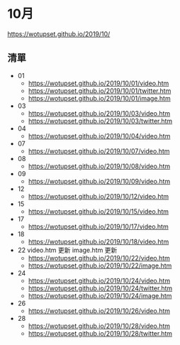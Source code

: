 # 10月
https://wotupset.github.io/2019/10/
## 清單
+ 01
  + https://wotupset.github.io/2019/10/01/video.htm 
  + https://wotupset.github.io/2019/10/01/twitter.htm  
  + https://wotupset.github.io/2019/10/01/image.htm 
+ 03
  + https://wotupset.github.io/2019/10/03/video.htm 
  + https://wotupset.github.io/2019/10/03/twitter.htm  
+ 04
  + https://wotupset.github.io/2019/10/04/video.htm 
+ 07
  + https://wotupset.github.io/2019/10/07/video.htm 
+ 08
  + https://wotupset.github.io/2019/10/08/video.htm 
+ 09
  + https://wotupset.github.io/2019/10/09/video.htm 
+ 12
  + https://wotupset.github.io/2019/10/12/video.htm 
+ 15
  + https://wotupset.github.io/2019/10/15/video.htm 
+ 17
  + https://wotupset.github.io/2019/10/17/video.htm 
+ 18
  + https://wotupset.github.io/2019/10/18/video.htm 
+ 22 video.htm 更新 image.htm 更新
  + https://wotupset.github.io/2019/10/22/video.htm 
  + https://wotupset.github.io/2019/10/22/image.htm 
+ 24
  + https://wotupset.github.io/2019/10/24/video.htm 
  + https://wotupset.github.io/2019/10/24/twitter.htm  
  + https://wotupset.github.io/2019/10/24/image.htm 
+ 26
  + https://wotupset.github.io/2019/10/26/video.htm 
+ 28
  + https://wotupset.github.io/2019/10/28/video.htm 
  + https://wotupset.github.io/2019/10/28/twitter.htm  
